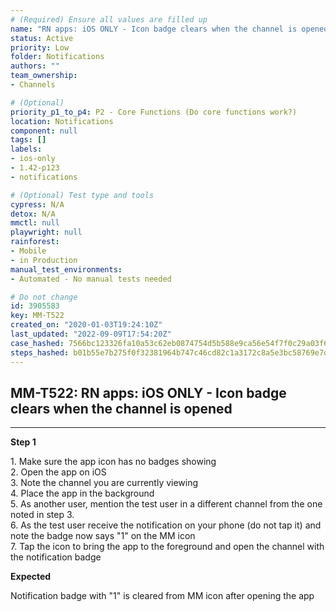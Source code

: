 ```yaml
---
# (Required) Ensure all values are filled up
name: "RN apps: iOS ONLY - Icon badge clears when the channel is opened"
status: Active
priority: Low
folder: Notifications
authors: ""
team_ownership: 
- Channels

# (Optional)
priority_p1_to_p4: P2 - Core Functions (Do core functions work?)
location: Notifications
component: null
tags: []
labels: 
- ios-only
- 1.42-p123
- notifications

# (Optional) Test type and tools
cypress: N/A
detox: N/A
mmctl: null
playwright: null
rainforest: 
- Mobile
- in Production
manual_test_environments: 
- Automated - No manual tests needed

# Do not change
id: 3905583
key: MM-T522
created_on: "2020-01-03T19:24:10Z"
last_updated: "2022-09-09T17:54:20Z"
case_hashed: 7566bc123326fa10a53c62eb0874754d5b588e9ca56e54f7f0c29a03f6585914bb48e7eb9535e488632939619e9f17ae
steps_hashed: b01b55e7b275f0f32381964b747c46cd82c1a3172c8a5e3bc58769e7d7a268f7825f2026a6990f9f7fe3e518dc6a9038
---
```


<!-- (Auto-generated) Based on frontmatter's "key" and "name" -->

## MM-T522: RN apps: iOS ONLY - Icon badge clears when the channel is opened

---

**Step 1**

1\. Make sure the app icon has no badges showing\
2\. Open the app on iOS\
3\. Note the channel you are currently viewing\
4\. Place the app in the background\
5\. As another user, mention the test user in a different channel from the one noted in step 3.\
6\. As the test user receive the notification on your phone (do not tap it) and note the badge now says "1" on the MM icon\
7\. Tap the icon to bring the app to the foreground and open the channel with the notification badge

**Expected**

Notification badge with "1" is cleared from MM icon after opening the app
